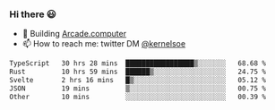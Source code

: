 ### Hi there 😃

- 🔨 Building [Arcade.computer](https://arcade.computer)
- 📫 How to reach me: twitter DM [@kernelsoe](https://twitter.com/kernelsoe)

<!--START_SECTION:waka-->

```txt
TypeScript   30 hrs 28 mins  █████████████████▒░░░░░░░   68.68 %
Rust         10 hrs 59 mins  ██████▒░░░░░░░░░░░░░░░░░░   24.75 %
Svelte       2 hrs 16 mins   █▒░░░░░░░░░░░░░░░░░░░░░░░   05.12 %
JSON         19 mins         ▒░░░░░░░░░░░░░░░░░░░░░░░░   00.75 %
Other        10 mins         ░░░░░░░░░░░░░░░░░░░░░░░░░   00.39 %
```

<!--END_SECTION:waka-->
